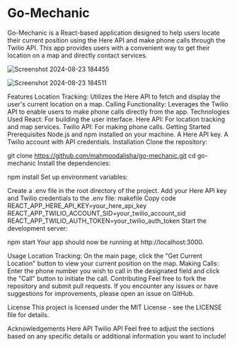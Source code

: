 # Go-Mechanic

Go-Mechanic is a React-based application designed to help users locate their current position using the Here API and make phone calls through the Twilio API. This app provides users with a convenient way to get their location on a map and directly contact services.

![Screenshot 2024-08-23 184455](https://github.com/user-attachments/assets/b7ce412d-bd69-4087-8570-9dc698e5e67f)


![Screenshot 2024-08-23 184511](https://github.com/user-attachments/assets/b77f540e-de57-46ad-aa23-bf534585ea44)

Features
Location Tracking: Utilizes the Here API to fetch and display the user's current location on a map.
Calling Functionality: Leverages the Twilio API to enable users to make phone calls directly from the app.
Technologies Used
React: For building the user interface.
Here API: For location tracking and map services.
Twilio API: For making phone calls.
Getting Started
Prerequisites
Node.js and npm installed on your machine.
A Here API key.
A Twilio account with API credentials.
Installation
Clone the repository:


git clone https://github.com/mahmoodalisha/go-mechanic.git
cd go-mechanic
Install the dependencies:


npm install
Set up environment variables:

Create a .env file in the root directory of the project.
Add your Here API key and Twilio credentials to the .env file:
makefile
Copy code
REACT_APP_HERE_API_KEY=your_here_api_key
REACT_APP_TWILIO_ACCOUNT_SID=your_twilio_account_sid
REACT_APP_TWILIO_AUTH_TOKEN=your_twilio_auth_token
Start the development server:


npm start
Your app should now be running at http://localhost:3000.

Usage
Location Tracking: On the main page, click the "Get Current Location" button to view your current position on the map.
Making Calls: Enter the phone number you wish to call in the designated field and click the "Call" button to initiate the call.
Contributing
Feel free to fork the repository and submit pull requests. If you encounter any issues or have suggestions for improvements, please open an issue on GitHub.

License
This project is licensed under the MIT License - see the LICENSE file for details.

Acknowledgements
Here API
Twilio API
Feel free to adjust the sections based on any specific details or additional information you want to include!







